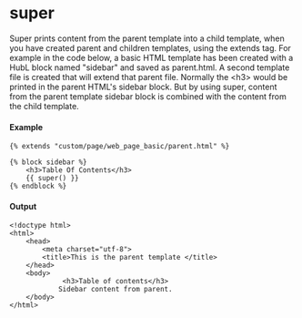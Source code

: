 # super
Super prints content from the parent template into a child template, when you have created parent and children templates, using the extends tag. For example in the code below, a basic HTML template has been created with a HubL block named "sidebar" and saved as parent.html. A second template file is created that will extend that parent file. Normally the &lt;h3&gt; would be printed in the parent HTML's sidebar block. But by using super, content from the parent template sidebar block is combined with the content from the child template.

#### Example
```jinja2
{% extends "custom/page/web_page_basic/parent.html" %}

{% block sidebar %}
    <h3>Table Of Contents</h3>
    {{ super() }}
{% endblock %}
```

#### Output
```jinja2
<!doctype html>
<html>
    <head>
        <meta charset="utf-8">
        <title>This is the parent template </title>
    </head>
    <body>
             <h3>Table of contents</h3>
            Sidebar content from parent.
    </body>
</html>
```

